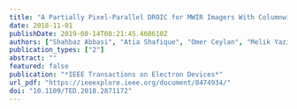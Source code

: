 ```yaml
---
title: "A Partially Pixel-Parallel DROIC for MWIR Imagers With Columnwise Residue Quantization"
date: 2018-11-01
publishDate: 2019-08-14T08:21:45.460610Z
authors: ["Shahbaz Abbasi", "Atia Shafique", "Omer Ceylan", "Melik Yazici", "Yasar Gurbuz"]
publication_types: ["2"]
abstract: ""
featured: false
publication: "*IEEE Transactions on Electron Devices*"
url_pdf: "https://ieeexplore.ieee.org/document/8474934/"
doi: "10.1109/TED.2018.2871172"
---
```


